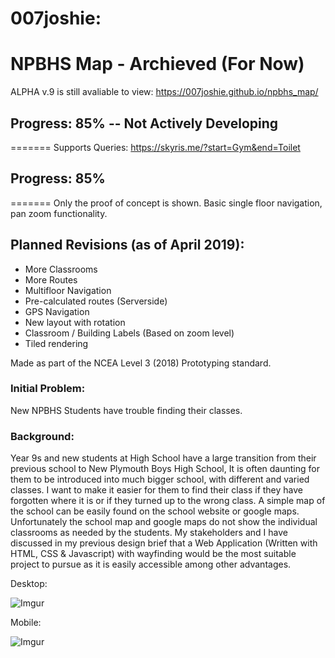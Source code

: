 # 007joshie:
# NPBHS Map - Archieved (For Now)

ALPHA v.9 is still avaliable to view:
https://007joshie.github.io/npbhs_map/


## Progress: 85% -- Not Actively Developing
=======
Supports Queries:
https://skyris.me/?start=Gym&end=Toilet

## Progress: 85%

=======
Only the proof of concept is shown. Basic single floor navigation, pan zoom functionality.

## Planned Revisions (as of April 2019):
* More Classrooms
* More Routes
* Multifloor Navigation
* Pre-calculated routes (Serverside)
* GPS Navigation
* New layout with rotation
* Classroom / Building Labels (Based on zoom level)
* Tiled rendering 

Made as part of the NCEA Level 3 (2018) Prototyping standard.

### Initial Problem:
New NPBHS Students have trouble finding their classes.

### Background:
Year 9s and new students at High School have a large transition from their previous school to New Plymouth Boys High School, It is often daunting for them to be introduced into much bigger school, with different and varied classes. I want to make it easier for them to find their class if they have forgotten where it is or if they turned up to the wrong class. A simple map of the school can be easily found on the school website or google maps. Unfortunately the school map and google maps do not show the individual classrooms as needed by the students. My stakeholders and I have discussed in my previous design brief that a Web Application (Written with HTML, CSS & Javascript) with wayfinding would be the most suitable project to pursue as it is easily accessible among other advantages.

Desktop:

![Imgur](https://i.imgur.com/pdRapNz.png)

Mobile:

![Imgur](https://i.imgur.com/d08yH97.png)
